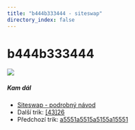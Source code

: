 ```yaml
---
title: "b444b333444 - siteswap"
directory_index: false
---
```


# b444b333444

![](/animace/siteswap/b444b333444.gif)

##### Kam dál

- [Siteswap - podrobný návod](/siteswap.html "Podrobné vysvětlení siteswapů..")
- Další trik: [\[43\]26](43_26.html "Siteswap [43]26")
- Předchozí trik: [a5551a5515a5155a15551](a5551a5515a5155a15551.html "Siteswap a5551a5515a5155a15551")

